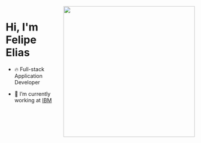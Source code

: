 <img align="right" height="350em" src="https://raw.githubusercontent.com/gist/feponiel/41762a72af22d63885ed7e11e12618b0/raw/e1bbcd2cb4128d7ea97c8e266ffc98eed08855f2/github_card.svg"/>
<h1 align="left">Hi, I'm Felipe Elias</h1>

- 🔥 Full-stack Application Developer 

- 🔭 I’m currently working at [IBM](https://ibm.com)
